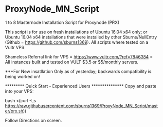 # ProxyNode_MN_Script

1 to 8 Masternode Installation Script for Proxynode (PRX)

This script is for use on fresh installations of Ubuntu 16.04 x64 only; or Ubuntu 16.04 x64 installations that were installed by other Sburns/NullEntry (Github = https://github.com/sburns1369).  All scripts where tested on a Vultr VPS

Shameless Referral link for VPS = https://www.vultr.com/?ref=7846384 = All instances built and tested on VULT $3.5 or $5/monthly servers.

***For New insatllation Only as of yesterday; backwards compatibility is being worked on!

*********  Quick Start - Experienced Users ***************
Copy and paste into your VPS:

bash <(curl -Ls https://raw.githubusercontent.com/sburns1369/ProxyNode_MN_Script/master/prx.sh))

Follow Directions on screen.
